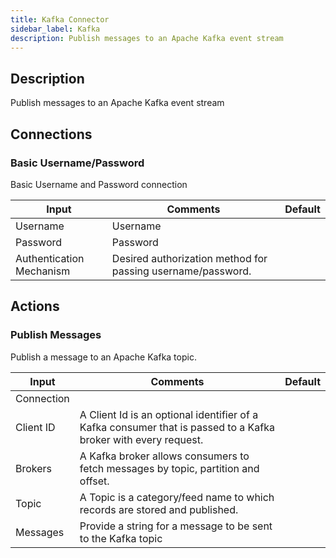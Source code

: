 ```yaml
---
title: Kafka Connector
sidebar_label: Kafka
description: Publish messages to an Apache Kafka event stream
---
```


## Description

Publish messages to an Apache Kafka event stream

## Connections

### Basic Username/Password

Basic Username and Password connection

| Input                    | Comments                                                    | Default |
| ------------------------ | ----------------------------------------------------------- | ------- |
| Username                 | Username                                                    |         |
| Password                 | Password                                                    |         |
| Authentication Mechanism | Desired authorization method for passing username/password. |         |

## Actions

### Publish Messages

Publish a message to an Apache Kafka topic.

| Input      | Comments                                                                                                       | Default |
| ---------- | -------------------------------------------------------------------------------------------------------------- | ------- |
| Connection |                                                                                                                |         |
| Client ID  | A Client Id is an optional identifier of a Kafka consumer that is passed to a Kafka broker with every request. |         |
| Brokers    | A Kafka broker allows consumers to fetch messages by topic, partition and offset.                              |         |
| Topic      | A Topic is a category/feed name to which records are stored and published.                                     |         |
| Messages   | Provide a string for a message to be sent to the Kafka topic                                                   |         |
